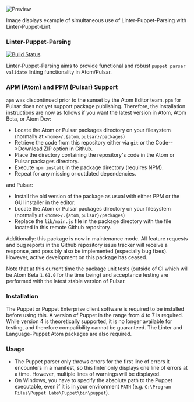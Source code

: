 ![Preview](https://raw.githubusercontent.com/mschuchard/linter-puppet-parsing/master/linter_puppet_parsing.png)

Image displays example of simultaneous use of Linter-Puppet-Parsing with Linter-Puppet-Lint.

### Linter-Puppet-Parsing
[![Build Status](https://travis-ci.com/mschuchard/linter-puppet-parsing.svg?branch=master)](https://travis-ci.com/mschuchard/linter-puppet-parsing)

Linter-Puppet-Parsing aims to provide functional and robust `puppet parser validate` linting functionality in Atom/Pulsar.

### APM (Atom) and PPM (Pulsar) Support

`apm` was discontinued prior to the sunset by the Atom Editor team. `ppm` for Pulsar does not yet support package publishing. Therefore, the installation instructions are now as follows if you want the latest version in Atom, Atom Beta, or Atom Dev:

- Locate the Atom or Pulsar packages directory on your filesystem (normally at `<home>/.{atom,pulsar}/packages`)
- Retrieve the code from this repository either via `git` or the Code-->Download ZIP option in Github.
- Place the directory containing the repository's code in the Atom or Pulsar packages directory.
- Execute `npm install` in the package directory (requires NPM).
- Repeat for any missing or outdated dependencies.

and Pulsar:

- Install the old version of the package as usual with either PPM or the GUI installer in the editor.
- Locate the Atom or Pulsar packages directory on your filesystem (normally at `<home>/.{atom,pulsar}/packages`)
- Replace the `lib/main.js` file in the package directory with the file located in this remote Github repository.

Additionally: this package is now in maintenance mode. All feature requests and bug reports in the Github repository issue tracker will receive a response, and possibly also be implemented (especially bug fixes). However, active development on this package has ceased.

Note that at this current time the package unit tests (outside of CI which will be Atom Beta `1.61.0` for the time being) and acceptance testing are performed with the latest stable version of Pulsar.

### Installation
The Puppet or Puppet Enterprise client software is required to be installed before using this. A version of Puppet in the range from 4 to 7 is required. While version 4 is theoretically supported, it is no longer available for testing, and therefore compatibility cannot be guaranteed. The Linter and Language-Puppet Atom packages are also required.

### Usage
- The Puppet parser only throws errors for the first line of errors it encounters in a manifest, so this linter only displays one line of errors at a time. However, multiple lines of warnings will be displayed.
- On Windows, you have to specify the absolute path to the Puppet executable, even if it is in your environment `PATH` (e.g. `C:\Program Files\Puppet Labs\Puppet\bin\puppet`).
